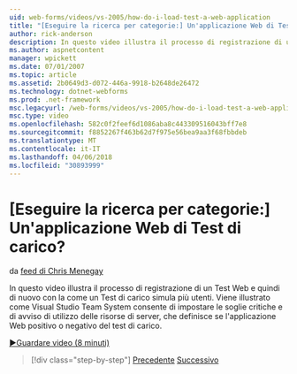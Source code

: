 ```yaml
---
uid: web-forms/videos/vs-2005/how-do-i-load-test-a-web-application
title: "[Eseguire la ricerca per categorie:] Un'applicazione Web di Test di carico? | Microsoft Docs"
author: rick-anderson
description: In questo video illustra il processo di registrazione di un Test Web e quindi di nuovo con la come un Test di carico simula più utenti. Viene illustrato come Visual Studio...
ms.author: aspnetcontent
manager: wpickett
ms.date: 07/01/2007
ms.topic: article
ms.assetid: 2b0649d3-d072-446a-9918-b2648de26472
ms.technology: dotnet-webforms
ms.prod: .net-framework
msc.legacyurl: /web-forms/videos/vs-2005/how-do-i-load-test-a-web-application
msc.type: video
ms.openlocfilehash: 582c0f2feef6d1086aba8c443309516043bff7e8
ms.sourcegitcommit: f8852267f463b62d7f975e56bea9aa3f68fbbdeb
ms.translationtype: MT
ms.contentlocale: it-IT
ms.lasthandoff: 04/06/2018
ms.locfileid: "30893999"
---
```

<a name="how-do-i-load-test-a-web-application"></a>[Eseguire la ricerca per categorie:] Un'applicazione Web di Test di carico?
====================
da [feed di Chris Menegay](https://twitter.com/CMenegay)

In questo video illustra il processo di registrazione di un Test Web e quindi di nuovo con la come un Test di carico simula più utenti. Viene illustrato come Visual Studio Team System consente di impostare le soglie critiche e di avviso di utilizzo delle risorse di server, che definisce se l'applicazione Web positivo o negativo del test di carico.

[&#9654;Guardare video (8 minuti)](https://channel9.msdn.com/Blogs/ASP-NET-Site-Videos/how-do-i-load-test-a-web-application)

> [!div class="step-by-step"]
> [Precedente](how-do-i-practice-test-driven-development.md)
> [Successivo](how-do-i-tune-web-application-performance-with-profiling.md)
